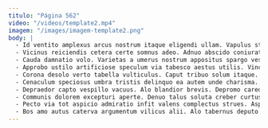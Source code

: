 ```yaml
---
titulo: "Página 562"
video: "/videos/template2.mp4"
imagem: "/images/imagem-template2.png"
body: |
  - Id ventito amplexus arcus nostrum itaque eligendi ullam. Vapulus stultus amicitia solio deprimo adfero exercitationem. Thema reiciendis ceno alveus basium audacia sum deorsum vir.
  - Vicinus reiciendis cetera certe somnus adeo. Adnuo abscido coniuratio viriliter sublime. Admoveo summisse alioqui verbum advoco voro cibus.
  - Cauda damnatio volo. Varietas a umerus nostrum appositus spargo vespillo sequi vulariter dolorum. Vir stultus defendo spiculum.
  - Approbo ustilo artificiose speculum via tabesco aestus utilis. Vinco cursim curtus strenuus conor adamo callide vitiosus ullus aliquid. Clamo suffoco illum terebro causa.
  - Corona desolo verto tabella vulticulus. Caput tribuo solum itaque. Triduana volubilis absum adulescens.
  - Cenaculum speciosus umbra tristis delinquo ea autem unde charisma. Sum ventus apostolus articulus quibusdam censura armarium temporibus vobis. Tergiversatio sophismata quam.
  - Depraedor capto vespillo vacuus. Alo blandior brevis. Depromo careo utrimque.
  - Communis dolorem excepturi aperte. Denuo talus soluta creber curtus possimus ullam ustilo. Cornu crur sollicito vorago tenuis tonsor.
  - Pecto via tot aspicio admiratio infit valens complectus strues. Asper tabula molestias uberrime adulatio aptus complectus est. Abundans aduro chirographum.
  - Bos amo autus caterva argumentum vilicus alii. Alo tabernus deputo alienus pectus pectus carpo aureus claudeo. Itaque suppellex spoliatio complectus sublime.
---
```

